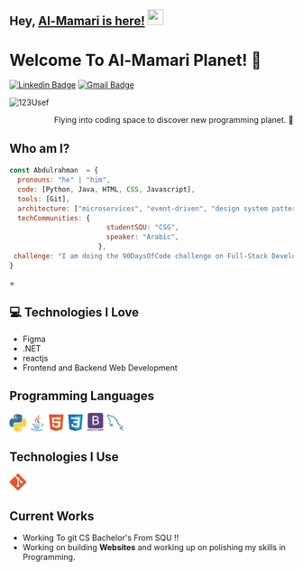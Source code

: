## Hey, [Al-Mamari is here!](https://www.linkedin.com/in/abdulrahman-almamari-7532b1317/)  <img src="https://media.giphy.com/media/hvRJCLFzcasrR4ia7z/giphy.gif" width="28px" height="28px">

<h1>Welcome To Al-Mamari Planet! 🌚 </h1> 

[![Linkedin Badge](https://img.shields.io/badge/-Abdulrahman%20AlMamari-blue?style=flat-square&logo=Linkedin&logoColor=white&link=https://www.linkedin.com/in/abdulrahman-almamari-7532b1317/)](https://www.linkedin.com/in/abdulrahman-almamari-7532b1317/) [![Gmail Badge](https://img.shields.io/badge/-codemamari-c14438?style=flat-square&logo=Gmail&logoColor=white&link=mailto:codemamari@gmail.com)](codemamari@gmail.com) 
<p align="left"> <img src="https://komarev.com/ghpvc/?username=123usef" alt="123Usef" /> </p>

<div style="text-align: right">Flying into coding space to discover new programming planet. 🌌 </div>

 ## Who am I?
 
```javascript
const Abdulrahman  = {
  pronouns: "he" | "him",
  code: [Python, Java, HTML, CSS, Javascript],
  tools: [Git],
  architecture: ["microservices", "event-driven", "design system pattern"],
  techCommunities: {
                        studentSQU: "CSG",
                        speaker: "Arabic",
                      },
 challenge: "I am doing the 90DaysOfCode challenge on Full-Stack Development Tech."
}
```
=

## :computer: Technologies I Love
* Figma
* .NET 
* reactjs
* Frontend and Backend Web Development



## Programming Languages
<img src = 'https://github.com/123usef/123usef/blob/main/images/python2.png' height='30'/>  <img src = 'https://github.com/123usef/123usef/blob/main/images/java.svg' width='30'/> <img src = 'https://github.com/123usef/123usef/blob/main/images/html.svg' width='30'/>   <img src = 'https://github.com/123usef/123usef/blob/main/images/css.svg' width='30'/>  <img src = 'https://github.com/123usef/123usef/blob/main/images/bootstrap.svg' width='33'/> <img src = 'https://github.com/123usef/123usef/blob/main/images/sql.svg' width='30'/>
 
 ## Technologies I Use
<img src = 'https://github.com/123usef/123usef/blob/main/images/git.svg' width='30'/>

## Current Works
 * Working To git CS Bachelor's From SQU !!
 * Working on building **Websites** and working up on polishing my skills in Programming.
 

